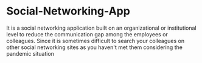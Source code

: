 # Social-Networking-App
It is a social networking application built on an organizational or institutional level to reduce the communication gap among the employees or colleagues.   Since it is sometimes difficult to search your colleagues on other social networking sites as you haven't met them considering the pandemic situation
